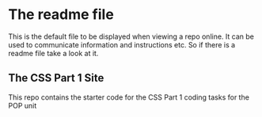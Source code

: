 # The readme file 

This is the default file to be displayed when viewing a repo online. It can be used to communicate information and instructions etc. So if there is a readme file take a look at it.

## The CSS Part 1 Site
This repo contains the starter code for the CSS Part 1 coding tasks for the POP unit 

